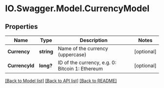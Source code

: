 # IO.Swagger.Model.CurrencyModel
## Properties

Name | Type | Description | Notes
------------ | ------------- | ------------- | -------------
**Currency** | **string** | Name of the currency (uppercase) | [optional] 
**CurrencyId** | **long?** | ID of the currency, e.g. 0: Bitcoin 1: Ethereum | [optional] 

[[Back to Model list]](../README.md#documentation-for-models) [[Back to API list]](../README.md#documentation-for-api-endpoints) [[Back to README]](../README.md)

